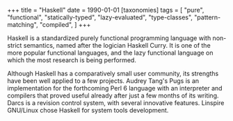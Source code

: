 +++
title = "Haskell"
date = 1990-01-01
[taxonomies]
tags = [
  "pure",
  "functional",
  "statically-typed",
  "lazy-evaluated",
  "type-classes",
  "pattern-matching",
  "compiled",
]
+++

Haskell is a standardized purely functional programming language
with non-strict semantics, named after the logician Haskell Curry.
It is one of the more popular functional languages,
and the lazy functional language on which the most research is being performed.

Although Haskell has a comparatively small user community,
its strengths have been well applied to a few projects.
Audrey Tang's Pugs is an implementation for the forthcoming Perl 6 language
with an interpreter and compilers that proved useful already after
just a few months of its writing.
Darcs is a revision control system, with several innovative features.
Linspire GNU/Linux chose Haskell for system tools development.
